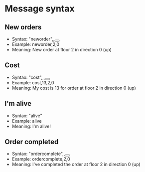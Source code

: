 Message syntax
==============

New orders
----------
- Syntax:	"neworder",<floor>,<button>
- Example:	neworder,2,0
- Meaning:	New order at floor 2 in direction 0 (up)

Cost
----
- Syntax:	"cost",<cost>,<floor>,<button>
- Example:	cost,13,2,0
- Meaning:	My cost is 13 for order at floor 2 in direction 0 (up)

I'm alive
---------
- Syntax:	"alive"
- Example:	alive
- Meaning:	I'm alive!

Order completed
---------------
- Syntax:	"ordercomplete",<floor>,<button>
- Example:	ordercomplete,2,0
- Meaning:	I've completed the order at floor 2 in direction 0 (up)
